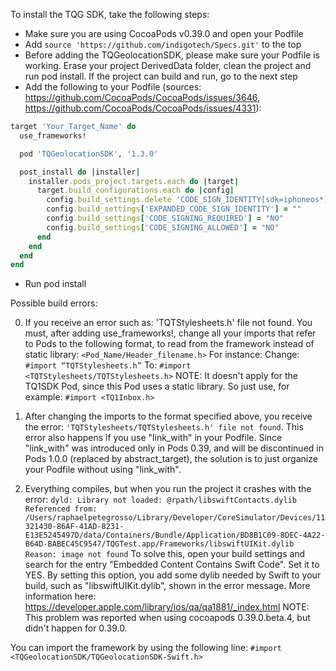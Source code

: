 To install the TQG SDK, take the following steps:

- Make sure you are using CocoaPods v0.39.0 and open your Podfile
- Add `source 'https://github.com/indigotech/Specs.git'` to the top
- Before adding the TQGeolocationSDK, please make sure your Podfile is working. Erase your project DerivedData folder, clean the project and run pod install. If the project can build and run, go to the next step
- Add the following to your Podfile (sources: https://github.com/CocoaPods/CocoaPods/issues/3646, https://github.com/CocoaPods/CocoaPods/issues/4331):

```ruby
target 'Your_Target_Name' do
  use_frameworks!

  pod 'TQGeolocationSDK', '1.3.0'

  post_install do |installer|
    installer.pods_project.targets.each do |target|
      target.build_configurations.each do |config|
        config.build_settings.delete 'CODE_SIGN_IDENTITY[sdk=iphoneos*]'
        config.build_settings['EXPANDED_CODE_SIGN_IDENTITY'] = ""
        config.build_settings['CODE_SIGNING_REQUIRED'] = "NO"
        config.build_settings['CODE_SIGNING_ALLOWED'] = "NO"
      end
    end
  end
end
```
- Run pod install

Possible build errors:

0. If you receive an error such as: 'TQTStylesheets.h' file not found. 
You must, after adding use_frameworks!, change all your imports that refer to Pods to the following format, to read from the framework instead of static library: `<Pod_Name/Header_filename.h>`
For instance:
Change: `#import “TQTStylesheets.h”`
To: `#import <TQTStylesheets/TQTStylesheets.h>`
NOTE: It doesn't apply for the TQ1SDK Pod, since this Pod uses a static library. So just use, for example: `#import <TQ1Inbox.h>`

0. After changing the imports to the format specified above, you receive the error: `'TQTStylesheets/TQTStylesheets.h' file not found`. 
This error also happens if you use "link_with" in your Podfile. Since "link_with" was introduced only in Pods 0.39, and will be discontinued in Pods 1.0.0 (replaced by abstract_target), the solution is to just organize your Podfile without using "link_with".

0. Everything compiles, but when you run the project it crashes with the error:
`dyld: Library not loaded: @rpath/libswiftContacts.dylib
  Referenced from: /Users/raphaelpetegrosso/Library/Developer/CoreSimulator/Devices/11321430-86AF-41AD-8231-E13E5245497D/data/Containers/Bundle/Application/BD8B1C09-8DEC-4A22-B64D-BABEC45C9547/TQGTest.app/Frameworks/libswiftUIKit.dylib
  Reason: image not found`
To solve this, open your build settings and search for the entry "Embedded Content Contains Swift Code". Set it to YES. By setting this option, you add some dylib needed by Swift to your build, such as "libswiftUIKit.dylib", shown in the error message.
More information here: https://developer.apple.com/library/ios/qa/qa1881/_index.html
NOTE: This problem was reported when using cocoapods 0.39.0.beta.4, but didn't happen for 0.39.0.

You can import the framework by using the following line: `#import <TQGeolocationSDK/TQGeolocationSDK-Swift.h>`
